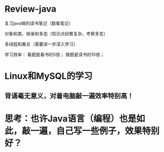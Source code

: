 # Review-java
复习java做的读书笔记（勤看笔记）

对象和类、继承和多态（知识点纷繁复杂，考察多变）

多线程和集合（需要进一步深入学习）


学习效率：
看题是看书的5倍；
做题是读书的10倍；

# Linux和MySQL的学习
## 背诵毫无意义，对着电脑敲一遍效率特别高！
# 思考：也许Java语言（编程）也是如此，敲一遍，自己写一些例子，效果特别好？

